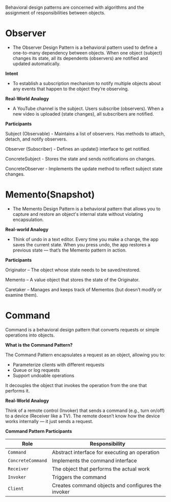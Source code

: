 Behavioral design patterns are concerned with algorithms and the assignment of responsibilities between objects.

# Observer
- The Observer Design Pattern is a behavioral pattern used to define a one-to-many dependency between objects. When one object (subject) changes its state, all its dependents (observers) are notified and updated automatically.

**Intent**
- To establish a subscription mechanism to notify multiple objects about any events that happen to the object they’re observing.

**Real-World Analogy**
- A YouTube channel is the subject. Users subscribe (observers). When a new video is uploaded (state changes), all subscribers are notified.

**Participants**

Subject (Observable) - Maintains a list of observers.
Has methods to attach, detach, and notify observers.

Observer (Subscriber) - Defines an update() interface to get notified.

ConcreteSubject - Stores the state and sends notifications on changes.

ConcreteObserver - Implements the update method to reflect subject state changes.

# Memento(Snapshot)
- The Memento Design Pattern is a behavioral pattern that allows you to capture and restore an object's internal state without violating encapsulation.

**Real-world Analogy**
- Think of undo in a text editor. Every time you make a change, the app saves the current state. When you press undo, the app restores a previous state — that’s the Memento pattern in action.

**Participants**

Originator – The object whose state needs to be saved/restored.

Memento – A value object that stores the state of the Originator.

Caretaker – Manages and keeps track of Mementos (but doesn’t modify or examine them).

# Command
Command is a behavioral design pattern that converts requests or simple operations into objects.

**What is the Command Pattern?**

The Command Pattern encapsulates a request as an object, allowing you to:

- Parameterize clients with different requests
- Queue or log requests
- Support undoable operations

It decouples the object that invokes the operation from the one that performs it.

**Real-World Analogy**

Think of a remote control (Invoker) that sends a command (e.g., turn on/off) to a device (Receiver like a TV). The remote doesn’t know how the device works internally — it just sends a request.

**Command Pattern Participants**

| Role              | Responsibility                                     |
| ----------------- | -------------------------------------------------- |
| `Command`         | Abstract interface for executing an operation      |
| `ConcreteCommand` | Implements the command interface                   |
| `Receiver`        | The object that performs the actual work           |
| `Invoker`         | Triggers the command                               |
| `Client`          | Creates command objects and configures the invoker |

